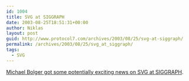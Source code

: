```yaml
---
id: 1004
title: SVG at SIGGRAPH
date: 2003-08-25T18:51:31+00:00
author: Niklas
layout: post
guid: http://www.protocol7.com/archives/2003/08/25/svg-at-siggraph/
permalink: /archives/2003/08/25/svg_at_siggraph/
tags:
  - SVG
---
```

<div class='microid-0a07c9a34cc31f36cfdc189c58ea1cb1a9f9c442'>
  <p>
    <a href="http://www.svgfoundation.org/siggraph.html">Michael Bolger got some potentially exciting news on SVG at SIGGRAPH</a>.
  </p>
</div>